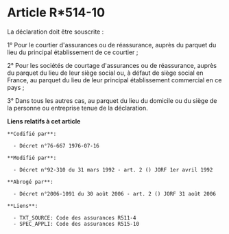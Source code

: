 # Article R*514-10

La déclaration doit être souscrite :

1° Pour le courtier d'assurances ou de réassurance, auprès du parquet du lieu du principal établissement de ce courtier ;

2° Pour les sociétés de courtage d'assurances ou de réassurance, auprès du parquet du lieu de leur siège social ou, à défaut
de siège social en France, au parquet du lieu de leur principal établissement commercial en ce pays ;

3° Dans tous les autres cas, au parquet du lieu du domicile ou du siège de la personne ou entreprise tenue de la déclaration.

**Liens relatifs à cet article**

	**Codifié par**:

	  - Décret n°76-667 1976-07-16

	**Modifié par**:

	  - Décret n°92-310 du 31 mars 1992 - art. 2 () JORF 1er avril 1992

	**Abrogé par**:

	  - Décret n°2006-1091 du 30 août 2006 - art. 2 () JORF 31 août 2006

	**Liens**:

	  - TXT_SOURCE: Code des assurances R511-4
	  - SPEC_APPLI: Code des assurances R515-10
